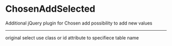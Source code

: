 # ChosenAddSelected
Additional jQuery plugin for Chosen add possibility to add new values
____
original select use class or id attribute to specifiece table name
